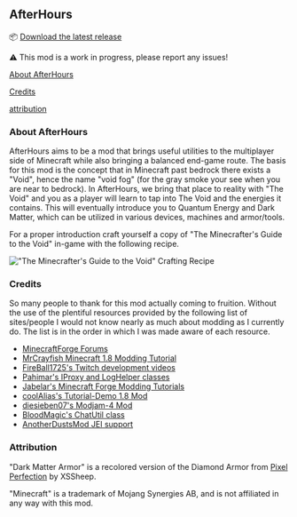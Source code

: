 ## AfterHours

:package: [Download the latest release](https://github.com/kyau/afterhours-1.8.9/releases)

:warning: This mod is a work in progress, please report any issues!

[About AfterHours](#about-afterhours)

[Credits](#credits)

[attribution](#attribution)



### About AfterHours

AfterHours aims to be a mod that brings useful utilities to the multiplayer side of Minecraft while also bringing a balanced end-game route. The basis for this mod is the concept that in Minecraft past bedrock there exists a "Void", hence the name "void fog" (for the gray smoke your see when you are near to bedrock). In AfterHours, we bring that place to reality with "The Void" and you as a player will learn to tap into The Void and the energies it contains. This will eventually introduce you to Quantum Energy and Dark Matter, which can be utilized in various devices, machines and armor/tools.

For a proper introduction craft yourself a copy of "The Minecrafter's Guide to the Void" in-game with the following recipe.

!["The Minecrafter's Guide to the Void" Crafting Recipe](https://kyau.net/afterhours/img/book_recipe.png)

### Credits

So many people to thank for this mod actually coming to fruition. Without the use of the plentiful resources provided by the following list of sites/people I would not know nearly as much about modding as I currently do. The list is in the order in which I was made aware of each resource.

* [MinecraftForge Forums](http://www.minecraftforge.net/forum/)
* [MrCrayfish Minecraft 1.8 Modding Tutorial](https://www.youtube.com/watch?v=VhOSL7rGb10&list=PLy11IosblXIFDFAT3wz_5Nve05wIVKFSJ)
* [FireBall1725's Twitch development videos](http://www.twitch.tv/fireball1725dev)
* [Pahimar's IProxy and LogHelper classes](https://github.com/pahimar/Equivalent-Exchange-3)
* [Jabelar's Minecraft Forge Modding Tutorials](http://jabelarminecraft.blogspot.com/)
* [coolAlias's Tutorial-Demo 1.8 Mod](https://github.com/coolAlias/Tutorial-Demo)
* [diesieben07's Modjam-4 Mod](https://github.com/diesieben07/Modjam-4)
* [BloodMagic's ChatUtil class](https://github.com/WayofTime/BloodMagic)
* [AnotherDustsMod JEI support](https://github.com/setycz/AnotherDustsMod)

### Attribution

"Dark Matter Armor" is a recolored version of the Diamond Armor from [Pixel Perfection](http://www.curse.com/texture-packs/minecraft/pixel-perfection) by XSSheep.

"Minecraft" is a trademark of Mojang Synergies AB, and is not affiliated in any way with this mod.